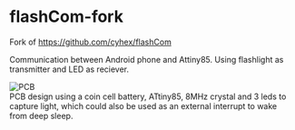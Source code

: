 # flashCom-fork
 Fork of https://github.com/cyhex/flashCom
 
 Communication between Android phone and Attiny85.
 Using flashlight as transmitter and LED as reciever. 



![PCB](https://i.ibb.co/zmmqdgV/PCB-PCB-2020-01-27-19-44-28-20200131153600.png)  
PCB design using a coin cell battery, ATtiny85, 8MHz crystal and 3 leds to capture light, which could also be used as an external interrupt to wake from deep sleep.
